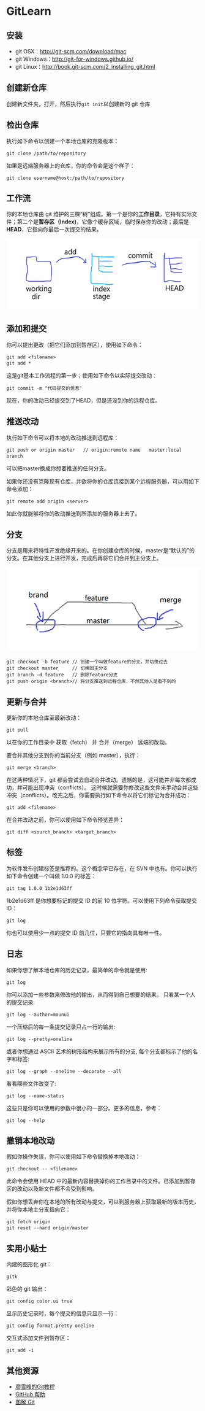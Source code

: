 # GitLearn
## 安装

- git OSX：http://git-scm.com/download/mac
- git Windows：http://git-for-windows.github.io/
- git Linux：http://book.git-scm.com/2_installing_git.html

## 创建新仓库

创建新文件夹，打开，然后执行`git init`以创建新的 git 仓库

## 检出仓库

执行如下命令以创建一个本地仓库的克隆版本：

```shell
git clone /path/to/repository
```

如果是远端服务器上的仓库，你的命令会是这个样子：

```shell
git clone username@host:/path/to/repository
```

## 工作流

你的本地仓库由 git 维护的三棵“树”组成。第一个是你的**工作目录**，它持有实际文件；第二个是**暂存区（Index)**，它像个缓存区域，临时保存你的改动；最后是**HEAD**，它指向你最后一次提交的结果。

![](img/git.png)

## 添加和提交

你可以提出更改（把它们添加到暂存区），使用如下命令：

```shell
git add <filename>
git add *
```

这是git基本工作流程的第一步；使用如下命令以实际提交改动：

```shell
git commit -m "代码提交的信息"
```

现在，你的改动已经提交到了HEAD，但是还没到你的远程仓库。

## 推送改动

执行如下命令可以将本地的改动推送到远程库：

```shell
git push or origin master	// origin:remote name	master:local branch
```

可以把master换成你想要推送的任何分支。

如果你还没有克隆现有仓库，并欲将你的仓库连接到某个远程服务器，可以用如下命令添加：

```shell
git remote add origin <server>
```

如此你就能够将你的改动推送到所添加的服务器上去了。

## 分支

分支是用来将特性开发绝缘开来的。在你创建仓库的时候，master是“默认的”的分支。在其他分支上进行开发，完成后再将它们合并到主分支上。

![](img/brand.png)

```shell
git checkout -b feature	// 创建一个叫做feature的分支，并切换过去
git checkout master		// 切换回主分支
git branch -d feature	// 删除feature分支
git push origin <branch>// 将分支推送到远程仓库，不然其他人是看不到的
```

## 更新与合并

更新你的本地仓库至最新改动：

```shell
git pull
```

以在你的工作目录中 获取（fetch） 并 合并（merge） 远端的改动。

要合并其他分支到你的当前分支（例如 master），执行：

```shell
git merge <branch>
```

在这两种情况下，git 都会尝试去自动合并改动。遗憾的是，这可能并非每次都成功，并可能出现冲突（conflicts）。 这时候就需要你修改这些文件来手动合并这些冲突（conflicts）。改完之后，你需要执行如下命令以将它们标记为合并成功：

```shell
git add <filename>
```

在合并改动之前，你可以使用如下命令预览差异：

```shell
git diff <sourch_branch> <target_branch>
```

## 标签

为软件发布创建标签是推荐的。这个概念早已存在，在 SVN 中也有。你可以执行如下命令创建一个叫做 1.0.0 的标签：

```shell
git tag 1.0.0 1b2e1d63ff
```

1b2e1d63ff 是你想要标记的提交 ID 的前 10 位字符。可以使用下列命令获取提交 ID：

```shell
git log
```

你也可以使用少一点的提交 ID 前几位，只要它的指向具有唯一性。

## 日志

如果你想了解本地仓库的历史记录，最简单的命令就是使用: 

```shell
git log
```

你可以添加一些参数来修改他的输出，从而得到自己想要的结果。 只看某一个人的提交记录:

```shell
git log --author=mounui
```

一个压缩后的每一条提交记录只占一行的输出:

```shell
git log --pretty=oneline
```

或者你想通过 ASCII 艺术的树形结构来展示所有的分支, 每个分支都标示了他的名字和标签: 

```shell
git log --graph --oneline --decorate --all
```

看看哪些文件改变了: 

```shell
git log --name-status
```

这些只是你可以使用的参数中很小的一部分。更多的信息，参考：

```shell
git log --help
```

## 撤销本地改动

假如你操作失误，你可以使用如下命令替换掉本地改动：

```shell
git checkout -- <filename>
```

此命令会使用 HEAD 中的最新内容替换掉你的工作目录中的文件。已添加到暂存区的改动以及新文件都不会受到影响。

假如你想丢弃你在本地的所有改动与提交，可以到服务器上获取最新的版本历史，并将你本地主分支指向它：

```shell
git fetch origin
git reset --hard origin/master
```

## 实用小贴士

内建的图形化 git：

```shell
gitk
```

彩色的 git 输出：

```shell
git config color.ui true
```

显示历史记录时，每个提交的信息只显示一行：

```shell
git config format.pretty oneline
```

交互式添加文件到暂存区：

```shell
git add -i
```

## 其他资源

- [廖雪峰的Git教程](https://www.liaoxuefeng.com/wiki/896043488029600)
- [GitHub 帮助](http://help.github.com/)
- [图解 Git](http://marklodato.github.io/visual-git-guide/index-zh-cn.html)
